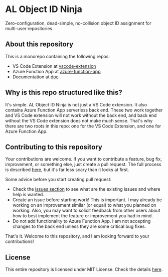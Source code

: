 # AL Object ID Ninja

Zero-configuration, dead-simple, no-collision object ID assignment for multi-user repositories.

## About this repository

This is a monorepo containing the following repos:
* VS Code Extension at [vscode-extension](./vscode-extension)
* Azure Function App at [azure-function-app](./azure-function-app)
* Documentation at [doc](./doc)

## Why is this repo structured like this?

It's simple. AL Object ID Ninja is not just a VS Code extension. It also contains Azure Function App
serverless back end. These two work together and VS Code extension will not work without the back end,
and back end without the VS Code extension does not make much sense. That's why there are two roots
in this repo: one for the VS Code Extension, and one for Azure Function App.

## Contributing to this repository

Your contributions are welcome. If you want to contribute a feature, bug fix, improvement, or something
else, just create a pull request. The full process is described [here](https://docs.github.com/en/github/collaborating-with-pull-requests),
but it's far less scary than it looks at first.

Some advice before you start creating pull request:
* Check the [issues section](https://github.com/vjekob/al-objid/issues) to see what are the existing issues and
where help is wanted.
* Create an issue before starting work! This is important. I may already be working on an improvement
similar (or equal) to what you planned on working. Also, you may want to solicit feedback from other
users about how to best implement the feature or improvement you had in mind.
* Do not add functionality to Azure Function App. I am not accepting changes to the back end unless they
are some critical bug fixes.

That's it. Welcome to this repository, and I am looking forward to your contributions!

## License

This entire repository is licensed under MIT License. Check the details [here](LICENSE.md).
